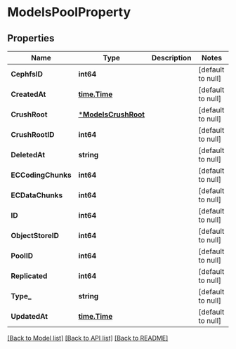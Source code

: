 # ModelsPoolProperty

## Properties
Name | Type | Description | Notes
------------ | ------------- | ------------- | -------------
**CephfsID** | **int64** |  | [default to null]
**CreatedAt** | [**time.Time**](time.Time.md) |  | [default to null]
**CrushRoot** | [***ModelsCrushRoot**](models.CrushRoot.md) |  | [default to null]
**CrushRootID** | **int64** |  | [default to null]
**DeletedAt** | **string** |  | [default to null]
**ECCodingChunks** | **int64** |  | [default to null]
**ECDataChunks** | **int64** |  | [default to null]
**ID** | **int64** |  | [default to null]
**ObjectStoreID** | **int64** |  | [default to null]
**PoolID** | **int64** |  | [default to null]
**Replicated** | **int64** |  | [default to null]
**Type_** | **string** |  | [default to null]
**UpdatedAt** | [**time.Time**](time.Time.md) |  | [default to null]

[[Back to Model list]](../README.md#documentation-for-models) [[Back to API list]](../README.md#documentation-for-api-endpoints) [[Back to README]](../README.md)


